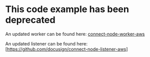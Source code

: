 # This code example has been deprecated

An updated worker can be found here: [connect-node-worker-aws](https://github.com/docusign/connect-node-worker-aws)

An updated listener can be found here: [https://github.com/docusign/connect-node-listener-aws]
